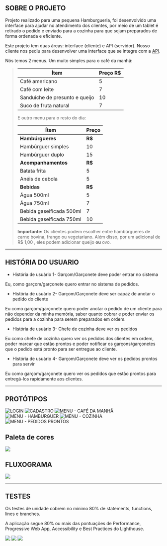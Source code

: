 ## SOBRE O PROJETO

Projeto realizado para uma pequena Hamburgueria, foi desenvolvido uma interface para ajudar no atendimento dos clientes, por meio de um tablet é retirado o pedido e enviado para a cozinha para que sejam preparados de forma ordenada e eficiente.

Este projeto tem duas áreas: interface (cliente) e API (servidor). Nosso cliente nos pediu para desenvolver uma interface que se integre com a [API](https://lab-api-bq.herokuapp.com/api-docs/).

Nós temos 2 menus.
Um muito simples para o café da manhã:

> | Ítem                           | Preço R$ |
> | ------------------------------ | -------- |
> | Café americano                 | 5        |
> | Café com leite                 | 7        |
> | Sanduíche de presunto e queijo | 10       |
> | Suco de fruta natural          | 7        |
>
> E outro menu para o resto do dia:
>
> | Ítem                     | Preço  |
> | ------------------------ | ------ |
> | **Hambúrgueres**         | **R$** |
> | Hambúrguer simples       | 10     |
> | Hambúrguer duplo         | 15     |
> | **Acompanhamentos**      | **R$** |
> | Batata frita             | 5      |
> | Anéis de cebola          | 5      |
> | **Bebidas**              | **R$** |
> | Água 500ml               | 5      |
> | Água 750ml               | 7      |
> | Bebida gaseificada 500ml | 7      |
> | Bebida gaseificada 750ml | 10     |
>
> **Importante:** Os clientes podem escolher entre hambúrgueres de carne bovina,
> frango ou vegetariano. Além disso, por um adicional de R\$ 1,00 , eles podem
> adicionar queijo **ou** ovo.

---

## HISTÓRIA DO USUARIO

- História de usuário 1- Garçom/Garçonete deve poder entrar no sistema

Eu, como garçom/garçonete quero entrar no sistema de pedidos.

- História de usuário 2- Garçom/Garçonete deve ser capaz de anotar o pedido do cliente

Eu como garçom/garçonete quero poder anotar o pedido de um cliente para não
depender da minha memória, saber quanto cobrar e poder enviar os pedidos para a
cozinha para serem preparados em ordem.

- História de usuário 3- Chefe de cozinha deve ver os pedidos

Eu como chefe de cozinha quero ver os pedidos dos clientes em ordem, poder
marcar que estão prontos e poder notificar os garçons/garçonetes que o pedido
está pronto para ser entregue ao cliente.

- História de usuário 4- Garçom/Garçonete deve ver os pedidos prontos para servir

Eu como garçom/garçonete quero ver os pedidos que estão prontos para entregá-los
rapidamente aos clientes.

---

## PROTÓTIPOS

![LOGIN](./src/img/img-readme/Login.jpg)
![CADASTRO](./src/img/img-readme/Cadastro.jpg)
![MENU - CAFÉ DA MANHÃ](./src/img/img-readme/Caf%C3%A9%20da%20manh%C3%A3.jpg)
![MENU - HAMBURGUER](./src/img/img-readme/Menu%20-%20Hamburguer.jpg)
![MENU - COZINHA](./src/img/img-readme/Cozinha.jpg)
![MENU - PEDIDOS PRONTOS](./src/img/img-readme/Pedidos%20Prontos.jpg)

## Paleta de cores

![](src/img/img-readme/Paleta%20de%20cores.jpg)

## FLUXOGRAMA

![](src/img/img-readme/Fluxograma.jpg)

---

## TESTES

Os testes de unidade cobrem no mínimo 80% de statements, functions, lines e branches.

A aplicação segue 80% ou mais das pontuações de Performance, Progressive Web App, Accessibility e Best Practices do Lighthouse.

![](src/img/img-readme/Lighthouse-login.png)
![](src/img/img-readme/Lighthouse-menu.png)
![](src/img/img-readme/Lighthouse-prontos.png)
